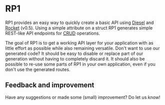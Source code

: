 # RP1
RP1 provides an easy way to quickly create a basic API using [Diesel] and
[Rocket] (v0.5). Using a simple attribute on a struct RP1 generates simple
REST-like API endpoints for [CRUD] operations.

The goal of RP1 is to get a working API layer for your application with as
little effort as possible while also remaining versatile. Don't want to use our
generated code? It should be easy to disable or replace part of our generation without
having to completely discard it. It should also be possible to re-use some
parts of RP1 in your own application, even if you don't use the generated
routes.

## Feedback and improvement
Have any suggestions or made some (small) improvement? Do let us know!

[Diesel]: https://diesel.rs/
[Rocket]: https://rocket.rs/
[CRUD]: https://en.wikipedia.org/wiki/Create,_read,_update_and_delete
